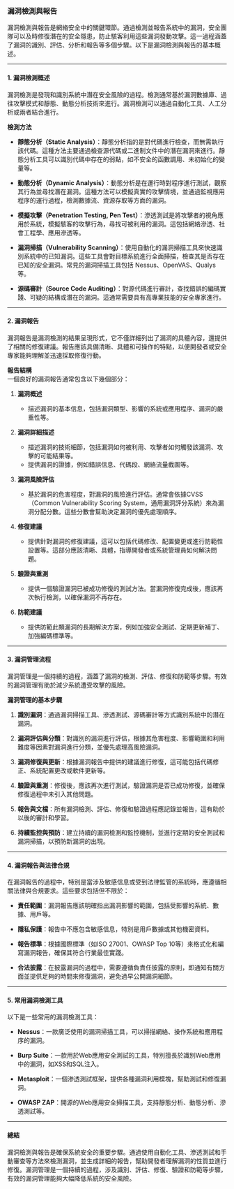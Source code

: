 ### **漏洞檢測與報告**

漏洞檢測與報告是網絡安全中的關鍵環節。通過檢測並報告系統中的漏洞，安全團隊可以及時修復潛在的安全隱患，防止駭客利用這些漏洞發動攻擊。這一過程涵蓋了漏洞的識別、評估、分析和報告等多個步驟。以下是漏洞檢測與報告的基本概述。

---

#### **1. 漏洞檢測概述**

漏洞檢測是發現和識別系統中潛在安全風險的過程。檢測通常基於漏洞數據庫、過往攻擊模式和靜態、動態分析技術來進行。漏洞檢測可以通過自動化工具、人工分析或兩者結合進行。

**檢測方法**  
- **靜態分析（Static Analysis）**：靜態分析指的是對代碼進行檢查，而無需執行該代碼。這種方法主要通過檢查源代碼或二進制文件中的潛在漏洞來進行。靜態分析工具可以識別代碼中存在的弱點，如不安全的函數調用、未初始化的變量等。
  
- **動態分析（Dynamic Analysis）**：動態分析是在運行時對程序進行測試，觀察其行為並尋找潛在漏洞。這種方法可以模擬真實的攻擊情境，並通過監視應用程序的運行過程，檢測數據流、資源存取等方面的漏洞。
  
- **模擬攻擊（Penetration Testing, Pen Test）**：滲透測試是將攻擊者的視角應用於系統，模擬駭客的攻擊行為，尋找可被利用的漏洞。這包括網絡滲透、社會工程學、應用滲透等。

- **漏洞掃描（Vulnerability Scanning）**：使用自動化的漏洞掃描工具來快速識別系統中的已知漏洞。這些工具會對目標系統進行全面掃描，檢查其是否存在已知的安全漏洞。常見的漏洞掃描工具包括 Nessus、OpenVAS、Qualys 等。

- **源碼審計（Source Code Auditing）**：對源代碼進行審計，查找錯誤的編碼實踐、可疑的結構或潛在的漏洞。這通常需要具有高專業技能的安全專家進行。

---

#### **2. 漏洞報告**

漏洞報告是漏洞檢測的結果呈現形式，它不僅詳細列出了漏洞的具體內容，還提供了相關的修復建議。報告應該具備清晰、具體和可操作的特點，以便開發者或安全專家能夠理解並迅速採取修復行動。

**報告結構**  
一個良好的漏洞報告通常包含以下幾個部分：

1. **漏洞概述**  
   - 描述漏洞的基本信息，包括漏洞類型、影響的系統或應用程序、漏洞的嚴重性等。

2. **漏洞詳細描述**  
   - 描述漏洞的技術細節，包括漏洞如何被利用、攻擊者如何觸發該漏洞、攻擊的可能結果等。
   - 提供漏洞的證據，例如錯誤信息、代碼段、網絡流量截圖等。

3. **漏洞風險評估**  
   - 基於漏洞的危害程度，對漏洞的風險進行評估。通常會依據CVSS（Common Vulnerability Scoring System，通用漏洞評分系統）來為漏洞分配分數。這些分數會幫助決定漏洞的優先處理順序。

4. **修復建議**  
   - 提供針對漏洞的修復建議，這可以包括代碼修改、配置變更或進行防範性設置等。這部分應該清晰、具體，指導開發者或系統管理員如何解決問題。

5. **驗證與重測**  
   - 提供一個驗證漏洞已被成功修復的測試方法。當漏洞修復完成後，應該再次執行檢測，以確保漏洞不再存在。

6. **防範建議**  
   - 提供防範此類漏洞的長期解決方案，例如加強安全測試、定期更新補丁、加強編碼標準等。

---

#### **3. 漏洞管理流程**

漏洞管理是一個持續的過程，涵蓋了漏洞的檢測、評估、修復和防範等步驟。有效的漏洞管理有助於減少系統遭受攻擊的風險。

**漏洞管理的基本步驟**  
1. **識別漏洞**：通過漏洞掃描工具、滲透測試、源碼審計等方式識別系統中的潛在漏洞。
  
2. **漏洞評估與分類**：對識別的漏洞進行評估，根據其危害程度、影響範圍和利用難度等因素對漏洞進行分類，並優先處理高風險漏洞。
  
3. **漏洞修復與更新**：根據漏洞報告中提供的建議進行修復，這可能包括代碼修正、系統配置更改或軟件更新等。
  
4. **驗證與重測**：修復後，應該再次進行測試，驗證漏洞是否已成功修復，並確保修復過程中未引入其他問題。

5. **報告與文檔**：所有漏洞檢測、評估、修復和驗證過程應記錄並報告，這有助於以後的審計和學習。

6. **持續監控與預防**：建立持續的漏洞檢測和監控機制，並進行定期的安全測試和漏洞掃描，以預防新漏洞的出現。

---

#### **4. 漏洞報告與法律合規**

在漏洞報告的過程中，特別是當涉及敏感信息或受到法律監管的系統時，應遵循相關法律與合規要求。這些要求包括但不限於：

- **責任範圍**：漏洞報告應該明確指出漏洞影響的範圍，包括受影響的系統、數據、用戶等。
  
- **隱私保護**：報告中不應包含敏感信息，特別是用戶數據或其他機密資料。

- **報告標準**：根據國際標準（如ISO 27001、OWASP Top 10等）來格式化和編寫漏洞報告，確保其符合行業最佳實踐。

- **合法披露**：在披露漏洞的過程中，需要遵循負責任披露的原則，即通知有關方面並提供足夠的時間來修復漏洞，避免過早公開漏洞細節。

---

#### **5. 常用漏洞檢測工具**

以下是一些常用的漏洞檢測工具：

- **Nessus**：一款廣泛使用的漏洞掃描工具，可以掃描網絡、操作系統和應用程序的漏洞。
  
- **Burp Suite**：一款用於Web應用安全測試的工具，特別擅長於識別Web應用中的漏洞，如XSS和SQL注入。
  
- **Metasploit**：一個渗透測試框架，提供各種漏洞利用模塊，幫助測試和修復漏洞。
  
- **OWASP ZAP**：開源的Web應用安全掃描工具，支持靜態分析、動態分析、滲透測試等。

---

#### **總結**

漏洞檢測與報告是確保系統安全的重要步驟。通過使用自動化工具、滲透測試和手動審查等方法來檢測漏洞，並生成詳細的報告，幫助開發者理解漏洞的性質並進行修復。漏洞管理是一個持續的過程，涉及識別、評估、修復、驗證和防範等步驟，有效的漏洞管理能夠大幅降低系統的安全風險。